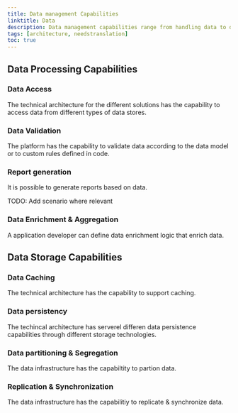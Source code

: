 ```yaml
---
title: Data management Capabilities
linktitle: Data
description: Data management capabilities range from handling data to defining data models for applications in Altinn Studio
tags: [architecture, needstranslation]
toc: true
---
```


## Data Processing Capabilities

### Data Access
The technical architecture for the different solutions has the capability to access data from different types of data stores.

### Data Validation
The platform has the capability to validate data according to the data model or to custom rules defined in code.

### Report generation
It is possible to generate reports based on data.

TODO: Add scenario where relevant

### Data Enrichment & Aggregation
A application developer can define data enrichment logic that enrich data.


## Data Storage Capabilities

### Data Caching
The technical architecture has the capability to support caching. 

### Data persistency
The techincal architecture has serverel differen data persistence capabilities through different storage technologies.

### Data partitioning & Segregation
The data infrastructure has the capabiltity to partion data.

### Replication & Synchronization
The data infrastructure has the capabilitiy to replicate & synchronize data.
